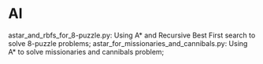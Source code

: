 # AI

astar_and_rbfs_for_8-puzzle.py: Using A* and Recursive Best First search to solve 8-puzzle problems;
astar_for_missionaries_and_cannibals.py: Using A* to solve missionaries and cannibals problem;